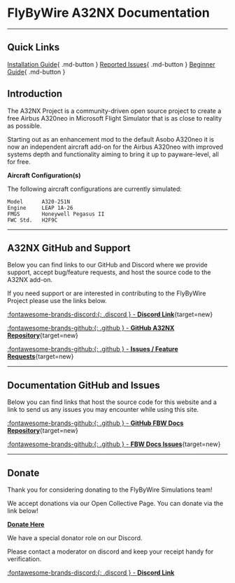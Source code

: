 # FlyByWire A32NX Documentation

***

## Quick Links
[Installation Guide](fbw-a32nx/installation.md){ .md-button } [Reported Issues](fbw-a32nx/support/reported-issues.md){ .md-button } [Beginner Guide](pilots-corner/beginner-guide/overview.md){ .md-button }

## Introduction

The A32NX Project is a community-driven open source project to create a free Airbus A320neo in Microsoft Flight Simulator that is as close to reality as possible.

Starting out as an enhancement mod to the default Asobo A320neo it is now an independent aircraft add-on for the Airbus A320neo with improved systems depth and functionality aiming to bring it up to payware-level, all for free.

**Aircraft Configuration(s)**

The following aircraft configurations are currently simulated:

```
Model      A320-251N
Engine     LEAP 1A-26
FMGS       Honeywell Pegasus II
FWC Std.   H2F9C
```

---

## A32NX GitHub and Support

Below you can find links to our GitHub and Discord where we provide support, accept bug/feature requests, and host the source code to the A32NX add-on.

If you need support or are interested in contributing to the FlyByWire Project please use the links below.

[:fontawesome-brands-discord:{: .discord } - **Discord Link**](https://discord.gg/flybywire){target=new}

[:fontawesome-brands-github:{: .github } -  **GitHub A32NX Repository**](https://github.com/flybywiresim/a32nx){target=new}

[:fontawesome-brands-github:{: .github } - **Issues / Feature Requests**](https://github.com/flybywiresim/a32nx/issues){target=new}

---

## Documentation GitHub and Issues

Below you can find links that host the source code for this website and a link to send us any issues you may encounter while using this site.

[:fontawesome-brands-github:{: .github } -  **GitHub FBW Docs Repository**](https://github.com/flybywiresim/docs){target=new}

[:fontawesome-brands-github:{: .github } -  **FBW Docs Issues**](https://github.com/flybywiresim/docs/issues){target=new}

---

## Donate

Thank you for considering donating to the FlyByWire Simulations team!

We accept donations via our Open Collective Page. You can donate via the link below!

[**Donate Here**](https://opencollective.com/flybywire)

We have a special donator role on our Discord.

Please contact a moderator on discord and keep your receipt handy for verification.

[:fontawesome-brands-discord:{: .discord } - **Discord Link**](https://discord.gg/flybywire)

